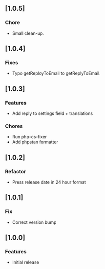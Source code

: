## [1.0.5]

### Chore

-   Small clean-up.

## [1.0.4]

### Fixes

-   Typo getReployToEmail to getReplyToEmail.

## [1.0.3]

### Features

-   Add reply to settings field + translations

### Chores

-   Run php-cs-fixer
-   Add phpstan formatter

## [1.0.2]

### Refactor

-   Press release date in 24 hour format

## [1.0.1]

### Fix

-   Correct version bump

## [1.0.0]

### Features

-   Initial release
